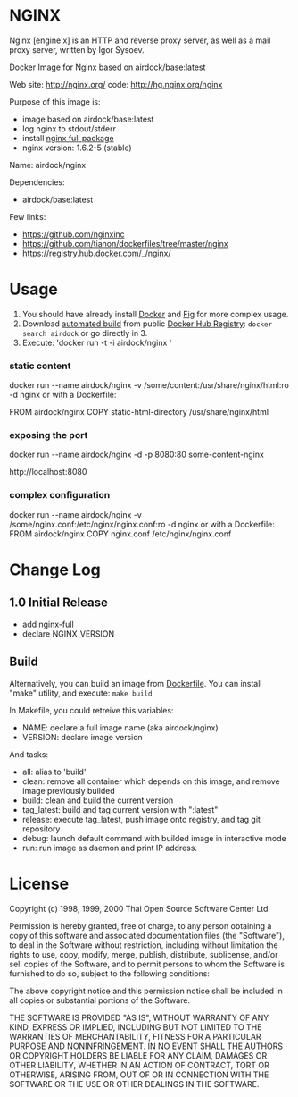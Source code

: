 # NGINX

Nginx [engine x] is an HTTP and reverse proxy server, as well as a mail proxy server, written by Igor Sysoev.

Docker Image for Nginx based on airdock/base:latest

Web site: http://nginx.org/
code: http://hg.nginx.org/nginx

Purpose of this image is:
- image based on airdock/base:latest
- log nginx to stdout/stderr
- install [nginx full package](https://packages.debian.org/jessie/nginx-full) 
- nginx version: 1.6.2-5 (stable)

Name: airdock/nginx
 
Dependencies:
 - airdock/base:latest

Few links:
- https://github.com/nginxinc
- https://github.com/tianon/dockerfiles/tree/master/nginx 
- https://registry.hub.docker.com/_/nginx/


# Usage

1. You should have already install [Docker](https://www.docker.com/) and [Fig](http://www.fig.sh/) for more complex usage.
2. Download [automated build](https://registry.hub.docker.com/u/airdock/) from public [Docker Hub Registry](https://registry.hub.docker.com/): 
`docker search airdock` or go directly in 3.
3. Execute: 
	'docker run -t -i  airdock/nginx '


### static content

docker run --name airdock/nginx -v /some/content:/usr/share/nginx/html:ro -d nginx
or with a Dockerfile:

FROM airdock/nginx
COPY static-html-directory /usr/share/nginx/html

### exposing the port
docker run --name airdock/nginx -d -p 8080:80 some-content-nginx

 http://localhost:8080
 
### complex configuration

docker run --name airdock/nginx -v /some/nginx.conf:/etc/nginx/nginx.conf:ro -d nginx
or with a Dockerfile:
FROM airdock/nginx
COPY nginx.conf /etc/nginx/nginx.conf


# Change Log

## 1.0 Initial Release

- add nginx-full
- declare NGINX_VERSION

## Build

Alternatively, you can build an image from [Dockerfile](https://github.com/airdock-io/docker-nginx).
You can install "make" utility, and execute: `make build`

In Makefile, you could retreive this variables:
- NAME: declare a full image name (aka airdock/nginx)
- VERSION: declare image version 

And tasks:
- all: alias to 'build' 
- clean: remove all container which depends on this image, and remove image previously builded
- build: clean and build the current version
- tag_latest: build and tag current version with ":latest"
- release: execute tag_latest, push image onto registry, and tag git repository 
- debug: launch default command with builded image in interactive mode 
- run: run image as daemon and print IP address.



# License

 Copyright (c) 1998, 1999, 2000 Thai Open Source Software Center Ltd
 
 Permission is hereby granted, free of charge, to any person obtaining
 a copy of this software and associated documentation files (the
 "Software"), to deal in the Software without restriction, including
 without limitation the rights to use, copy, modify, merge, publish,
 distribute, sublicense, and/or sell copies of the Software, and to
 permit persons to whom the Software is furnished to do so, subject to
 the following conditions:
 
 The above copyright notice and this permission notice shall be included
 in all copies or substantial portions of the Software.
 
 THE SOFTWARE IS PROVIDED "AS IS", WITHOUT WARRANTY OF ANY KIND,
 EXPRESS OR IMPLIED, INCLUDING BUT NOT LIMITED TO THE WARRANTIES OF
 MERCHANTABILITY, FITNESS FOR A PARTICULAR PURPOSE AND NONINFRINGEMENT.
 IN NO EVENT SHALL THE AUTHORS OR COPYRIGHT HOLDERS BE LIABLE FOR ANY
 CLAIM, DAMAGES OR OTHER LIABILITY, WHETHER IN AN ACTION OF CONTRACT,
 TORT OR OTHERWISE, ARISING FROM, OUT OF OR IN CONNECTION WITH THE
 SOFTWARE OR THE USE OR OTHER DEALINGS IN THE SOFTWARE.

